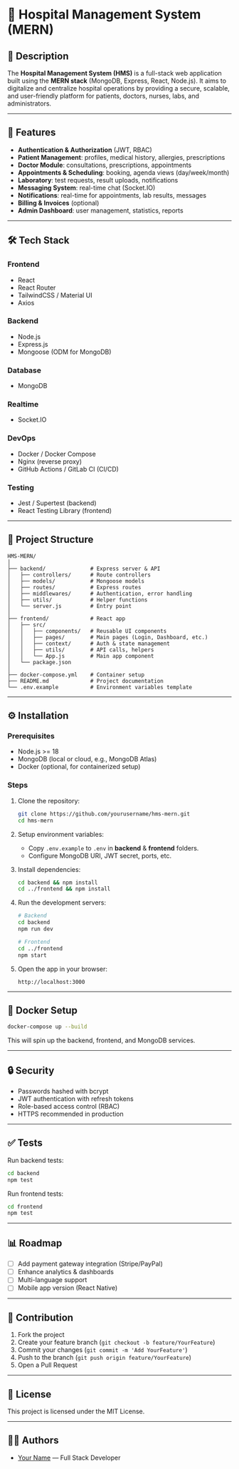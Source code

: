 # 🏥 Hospital Management System (MERN)

## 📌 Description

The **Hospital Management System (HMS)** is a full-stack web application built using the **MERN stack** (MongoDB, Express, React, Node.js). It aims to digitalize and centralize hospital operations by providing a secure, scalable, and user-friendly platform for patients, doctors, nurses, labs, and administrators.

---

## 🚀 Features

* **Authentication & Authorization** (JWT, RBAC)
* **Patient Management**: profiles, medical history, allergies, prescriptions
* **Doctor Module**: consultations, prescriptions, appointments
* **Appointments & Scheduling**: booking, agenda views (day/week/month)
* **Laboratory**: test requests, result uploads, notifications
* **Messaging System**: real-time chat (Socket.IO)
* **Notifications**: real-time for appointments, lab results, messages
* **Billing & Invoices** (optional)
* **Admin Dashboard**: user management, statistics, reports

---

## 🛠️ Tech Stack

### Frontend

* React
* React Router
* TailwindCSS / Material UI
* Axios

### Backend

* Node.js
* Express.js
* Mongoose (ODM for MongoDB)

### Database

* MongoDB

### Realtime

* Socket.IO

### DevOps

* Docker / Docker Compose
* Nginx (reverse proxy)
* GitHub Actions / GitLab CI (CI/CD)

### Testing

* Jest / Supertest (backend)
* React Testing Library (frontend)

---

## 📂 Project Structure

```
HMS-MERN/
│
├── backend/              # Express server & API
│   ├── controllers/      # Route controllers
│   ├── models/           # Mongoose models
│   ├── routes/           # Express routes
│   ├── middlewares/      # Authentication, error handling
│   ├── utils/            # Helper functions
│   └── server.js         # Entry point
│
├── frontend/             # React app
│   ├── src/
│   │   ├── components/   # Reusable UI components
│   │   ├── pages/        # Main pages (Login, Dashboard, etc.)
│   │   ├── context/      # Auth & state management
│   │   ├── utils/        # API calls, helpers
│   │   └── App.js        # Main app component
│   └── package.json
│
├── docker-compose.yml    # Container setup
├── README.md             # Project documentation
└── .env.example          # Environment variables template
```

---

## ⚙️ Installation

### Prerequisites

* Node.js >= 18
* MongoDB (local or cloud, e.g., MongoDB Atlas)
* Docker (optional, for containerized setup)

### Steps

1. Clone the repository:

   ```bash
   git clone https://github.com/yourusername/hms-mern.git
   cd hms-mern
   ```

2. Setup environment variables:

   * Copy `.env.example` to `.env` in **backend** & **frontend** folders.
   * Configure MongoDB URI, JWT secret, ports, etc.

3. Install dependencies:

   ```bash
   cd backend && npm install
   cd ../frontend && npm install
   ```

4. Run the development servers:

   ```bash
   # Backend
   cd backend
   npm run dev

   # Frontend
   cd ../frontend
   npm start
   ```

5. Open the app in your browser:

   ```
   http://localhost:3000
   ```

---

## 🐳 Docker Setup

```bash
docker-compose up --build
```

This will spin up the backend, frontend, and MongoDB services.

---

## 🔒 Security

* Passwords hashed with bcrypt
* JWT authentication with refresh tokens
* Role-based access control (RBAC)
* HTTPS recommended in production

---

## ✅ Tests

Run backend tests:

```bash
cd backend
npm test
```

Run frontend tests:

```bash
cd frontend
npm test
```

---

## 📊 Roadmap

* [ ] Add payment gateway integration (Stripe/PayPal)
* [ ] Enhance analytics & dashboards
* [ ] Multi-language support
* [ ] Mobile app version (React Native)

---

## 🤝 Contribution

1. Fork the project
2. Create your feature branch (`git checkout -b feature/YourFeature`)
3. Commit your changes (`git commit -m 'Add YourFeature'`)
4. Push to the branch (`git push origin feature/YourFeature`)
5. Open a Pull Request

---

## 📝 License

This project is licensed under the MIT License.

---

## 👨‍💻 Authors

* [Your Name](https://github.com/yourusername) — Full Stack Developer
